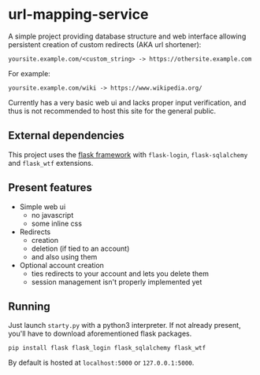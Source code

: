 # url-mapping-service

A simple project providing database structure and web interface allowing persistent creation of custom redirects (AKA url shortener):

```yoursite.example.com/<custom_string> -> https://othersite.example.com```

For example:

```yoursite.example.com/wiki -> https://www.wikipedia.org/```


Currently has a very basic web ui and lacks proper input verification, and thus is not recommended to host this site for the general public.

## External dependencies
This project uses the [flask framework](https://github.com/pallets/flask) with ```flask-login```, ```flask-sqlalchemy``` and ```flask_wtf``` extensions.

## Present features
- Simple web ui
    - no javascript
    - some inline css
- Redirects
    - creation
    - deletion (if tied to an account)
    - and also using them
- Optional account creation
    - ties redirects to your account and lets you delete them
    - session management isn't properly implemented yet

## Running
Just launch ```starty.py``` with a python3 interpreter. If not already present, you'll have to download aforementioned flask packages.
```
pip install flask flask_login flask_sqlalchemy flask_wtf
```

By default is hosted at `localhost:5000` or `127.0.0.1:5000`.
